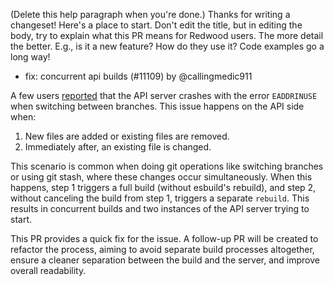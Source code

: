 (Delete this help paragraph when you're done.) Thanks for writing a changeset! Here's a place to start.
Don't edit the title, but in editing the body, try to explain what this PR means for Redwood users.
The more detail the better. E.g., is it a new feature? How do they use it? Code examples go a long way!

- fix: concurrent api builds (#11109) by @callingmedic911

A few users [reported](https://community.redwoodjs.com/t/redwood-v7-0-0-upgrade-guide/5713/90?u=callingmedic911) that the API server crashes with the error `EADDRINUSE` when switching between branches. This issue happens on the API side when:
1. New files are added or existing files are removed.
2. Immediately after, an existing file is changed.

This scenario is common when doing git operations like switching branches or using git stash, where these changes occur simultaneously. When this happens, step 1 triggers a full build (without esbuild's rebuild), and step 2, without canceling the build from step 1, triggers a separate `rebuild`. This results in concurrent builds and two instances of the API server trying to start.

This PR provides a quick fix for the issue. A follow-up PR will be created to refactor the process, aiming to avoid separate build processes altogether, ensure a cleaner separation between the build and the server, and improve overall readability.